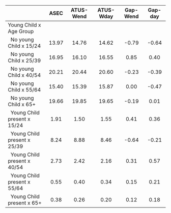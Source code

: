 
|                      |         ASEC |    ATUS-Wend |    ATUS-Wday |     Gap-Wend |      Gap-day |
| -------------------- | :----------: | :----------: | :----------: | :----------: | :----------: |
| Young Child x Age Group |              |              |              |              |              |
| &nbsp;&nbsp;No young Child x 15/24 |        13.97 |        14.76 |        14.62 |        -0.79 |        -0.64 |
| &nbsp;&nbsp;No young Child x 25/39 |        16.95 |        16.10 |        16.55 |         0.85 |         0.40 |
| &nbsp;&nbsp;No young Child x 40/54 |        20.21 |        20.44 |        20.60 |        -0.23 |        -0.39 |
| &nbsp;&nbsp;No young Child x 55/64 |        15.40 |        15.39 |        15.87 |         0.00 |        -0.47 |
| &nbsp;&nbsp;No young Child x 65+ |        19.66 |        19.85 |        19.65 |        -0.19 |         0.01 |
| &nbsp;&nbsp;Young Child present x 15/24 |         1.91 |         1.50 |         1.55 |         0.41 |         0.36 |
| &nbsp;&nbsp;Young Child present x 25/39 |         8.24 |         8.88 |         8.46 |        -0.64 |        -0.21 |
| &nbsp;&nbsp;Young Child present x 40/54 |         2.73 |         2.42 |         2.16 |         0.31 |         0.57 |
| &nbsp;&nbsp;Young Child present x 55/64 |         0.55 |         0.40 |         0.34 |         0.15 |         0.21 |
| &nbsp;&nbsp;Young Child present x 65+ |         0.38 |         0.26 |         0.20 |         0.12 |         0.18 |

